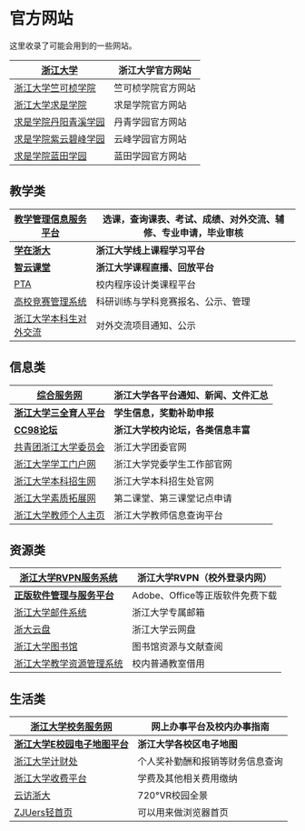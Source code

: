 # 官方网站

这里收录了可能会用到的一些网站。

| [**浙江大学**](https://www.zju.edu.cn/)                   | **浙江大学官方网站** |
| ------------------------------------------------------------ | -------------------------- |
| [浙江大学竺可桢学院](http://office.ckc.zju.edu.cn/main.htm)     | 竺可桢学院官方网站         |
| [浙江大学求是学院](http://qsxy.zju.edu.cn/main.htm)             | 求是学院官方网站           |
| [求是学院丹阳青溪学园](https://dqxy.zju.edu.cn/)                | 丹青学园官方网站           |
| [求是学院紫云碧峰学园](https://yunfeng.zju.edu.cn/on/main.htm)  | 云峰学园官方网站           |
| [求是学院蓝田学园](http://lantian.zju.edu.cn/ltoffice/main.htm) | 蓝田学园官方网站           |

## 教学类

| [教学管理信息服务平台](http://zdbk.zju.edu.cn)              | 选课，查询课表、考试、成绩、对外交流、辅修、专业申请，毕业审核 |
| ----------------------------------------------------------- | ------------------------------------------------------------ |
| [**学在浙大**](http://course.zju.edu.cn)                    | **浙江大学线上课程学习平台**                                 |
| [**智云课堂**](https://classroom.zju.edu.cn/)               | **浙江大学课程直播、回放平台**                               |
| [PTA](https://pintia.cn/home)                               | 校内程序设计类课程平台                                       |
| [高校竞赛管理系统](http://kyjs.zju.edu.cn/kyxl)             | 科研训练与学科竞赛报名、公示、管理                           |
| [浙江大学本科生对外交流](https://ugrs.zju.edu.cn/dwjlfwpt/) | 对外交流项目通知、公示                                       |

## 信息类

| [**综合服务网**](https://zhfw.zju.edu.cn/)        | **浙江大学各平台通知、新闻、文件汇总** |
| ---------------------------------------------------- | -------------------------------------------- |
| [**浙江大学三全育人平台**](http://eta.zju.edu.cn) | **学生信息，奖勤补助申报**             |
| [**CC98论坛**](https://www.cc98.org/)             | **浙江大学校内论坛，各类信息丰富**     |
| [共青团浙江大学委员会](https://zjutw.zju.edu.cn/)       | 浙江大学团委官网                             |
| [浙江大学学工门户网](http://www.xgb.zju.edu.cn/)        | 浙江大学党委学生工作部官网                   |
| [浙江大学本科招生网](https://zdzsc.zju.edu.cn/)         | 浙江大学本科招生处官网                       |
| [浙江大学素质拓展网](http://www.youth.zju.edu.cn/sztz/) | 第二课堂、第三课堂记点申请                   |
| [浙江大学教师个人主页](https://person.zju.edu.cn)       | 浙江大学教师信息查询平台                     |

## 资源类

| [浙江大学RVPN服务系统](https://rvpn.zju.edu.cn)                                  | 浙江大学RVPN（校外登录内网）    |
| ----------------------------------------------------------------------------- | ------------------------------- |
| [**正版软件管理与服务平台**](http://ms-zju-edu-cn.webvpn.zju.edu.cn:8001/) | Adobe、Office等正版软件免费下载 |
| [浙江大学邮件系统](https://mail.zju.edu.cn/)                                     | 浙江大学专属邮箱                |
| [浙大云盘](https://pan.zju.edu.cn)                                               | 浙江大学云网盘                  |
| [浙江大学图书馆](https://libweb.zju.edu.cn/)                                     | 图书馆资源与文献查阅            |
| [浙江大学教学资源管理系统](http://jxzygl.zju.edu.cn/)                            | 校内普通教室借用                |

## 生活类

| [**浙江大学校务服务网**](http://xwfw.zju.edu.cn/index.php)                        | **网上办事平台及校内办事指南** |
| ------------------------------------------------------------------------------------ | ------------------------------------ |
| [**浙江大学****E****校园电子地图平台**](https://map.zju.edu.cn/index) | **浙江大学各校区电子地图**     |
| [浙江大学计财处](http://cwcx.zju.edu.cn/WFManager/login.jsp)                            | 个人奖补勤酬和报销等财务信息查询     |
| [浙江大学收费平台](http://pay.zju.edu.cn/payment/login.jsp)                             | 学费及其他相关费用缴纳               |
| [云访浙大](https://720yun.com/t/84vksqfez2y?scene_id=48324019)                          | 720°VR校园全景                      |
| [ZJUers轻首页](https://zjuers.com/)                                                     | 可以用来做浏览器首页                 |

